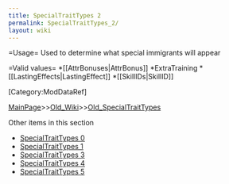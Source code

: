 ```yaml
---
title: SpecialTraitTypes 2
permalink: SpecialTraitTypes_2/
layout: wiki
---
```

=Usage=
Used to determine what special immigrants will appear

=Valid values=
*[[AttrBonuses|AttrBonus]]
*ExtraTraining
*[[LastingEffects|LastingEffect]]
*[[SkillIDs|SkillID]]

[Category:ModDataRef]

[MainPage](/keeperrl_wiki/ "wikilink")>>[Old_Wiki](/keeperrl_wiki/Old_Wiki "wikilink")>>[Old_SpecialTraitTypes](/keeperrl_wiki/Old_SpecialTraitTypes "wikilink")

Other items in this section
-    [SpecialTraitTypes 0](/keeperrl_wiki/SpecialTraitTypes_0 "wikilink")
-    [SpecialTraitTypes 1](/keeperrl_wiki/SpecialTraitTypes_1 "wikilink")
-    [SpecialTraitTypes 3](/keeperrl_wiki/SpecialTraitTypes_3 "wikilink")
-    [SpecialTraitTypes 4](/keeperrl_wiki/SpecialTraitTypes_4 "wikilink")
-    [SpecialTraitTypes 5](/keeperrl_wiki/SpecialTraitTypes_5 "wikilink")
